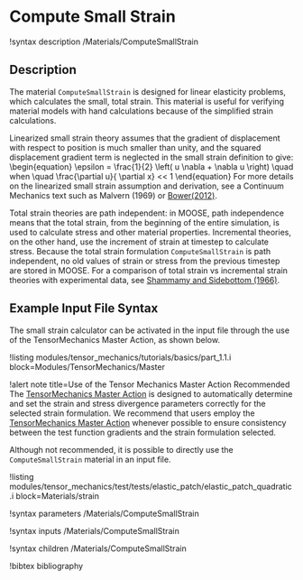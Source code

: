 # Compute Small Strain

!syntax description /Materials/ComputeSmallStrain

## Description

The material `ComputeSmallStrain` is designed for linear elasticity problems, which calculates the
small, total strain.  This material is useful for verifying material models with hand calculations
because of the simplified strain calculations.

Linearized small strain theory assumes that the gradient of displacement with respect to position is
much smaller than unity, and the squared displacement gradient term is neglected in the small strain
definition to give:
\begin{equation}
\epsilon = \frac{1}{2} \left( u \nabla + \nabla u \right) \quad when \quad \frac{\partial u}{ \partial x} << 1
\end{equation}
For more details on the linearized small strain assumption and derivation, see a Continuum Mechanics
text such as Malvern (1969) or
[Bower(2012)](http://solidmechanics.org/Text/Chapter2_1/Chapter2_1.php#Sect2_1_7).

Total strain theories are path independent: in MOOSE, path independence means that the total strain,
from the beginning of the entire simulation, is used to calculate stress and other material
properties.  Incremental theories, on the other hand, use the increment of strain at timestep to
calculate stress.  Because the total strain formulation `ComputeSmallStrain` is path independent, no
old values of strain or stress from the previous timestep are stored in MOOSE.  For a comparison of
total strain vs incremental strain theories with experimental data, see
[Shammamy and Sidebottom (1966)](http://link.springer.com/article/10.1007/BF02326324).

## Example Input File Syntax

The small strain calculator can be activated in the input file through the use of the TensorMechanics
Master Action, as shown below.

!listing modules/tensor_mechanics/tutorials/basics/part_1.1.i block=Modules/TensorMechanics/Master

!alert note title=Use of the Tensor Mechanics Master Action Recommended
The [TensorMechanics Master Action](/systems/Modules/TensorMechanics/Master/index.md) is designed to
automatically determine and set the strain and stress divergence parameters correctly for the
selected strain formulation.  We recommend that users employ the
[TensorMechanics Master Action](/systems/Modules/TensorMechanics/Master/index.md) whenever possible
to ensure consistency between the test function gradients and the strain formulation selected.

Although not recommended, it is possible to directly use the `ComputeSmallStrain` material in an
input file.

!listing modules/tensor_mechanics/test/tests/elastic_patch/elastic_patch_quadratic.i
         block=Materials/strain

!syntax parameters /Materials/ComputeSmallStrain

!syntax inputs /Materials/ComputeSmallStrain

!syntax children /Materials/ComputeSmallStrain

!bibtex bibliography
